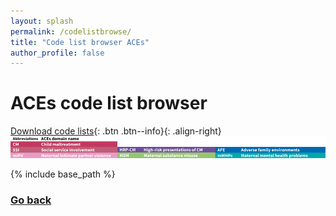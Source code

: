 ```yaml
---
layout: splash
permalink: /codelistbrowse/
title: "Code list browser ACEs"
author_profile: false
---
```


# ACEs code list browser
[Download code lists](/finalindicators/#download-code-lists){: .btn .btn--info}{: .align-right}
![alt text](https://raw.githubusercontent.com/shabeer-syed/ACEs/main/domains%20abbreviations%20smaller%20long1.png "domains")
<div class="flourish-embed flourish-table" data-src="visualisation/7018703"><script src="https://public.flourish.studio/resources/embed.js"></script></div>
{% include base_path %}

### [Go back](https://acesinehrs.com/)